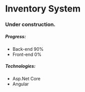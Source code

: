 # Inventory System

### Under construction.

##### Progress:

* Back-end 90%
* Front-end 0%

##### Technologies:

* Asp.Net Core
* Angular
